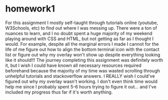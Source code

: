 # homework1
For this assignment I mostly self-taught through tutorials online (youtube, W3Schools, etc)
to find out where I was messing up. There were a ton of nuances to learn, and I no doubt
spent a huge majority of my weekend playing around with CSS and HTML, but not getting as far as I thought I would. For example, despite all the marginal errors I made I cannot for the life of me figure out how to align the bottom terminal icon with the contact list or figure out why my overlay won't show up despite everything looking like it should!!! The journey
completing this assignment was definitely worth it, but I wish I could have known all
necessary resources required beforehand because the majority of my time was wasted scrolling
through unhelpful tutorials and stackoverflow answers. I REALLY wish I could've figured out why my overlay wasn't working. I don't even think time would help me since I probably spent 5-6 hours trying to figure it out... and I've included my progress thus far if it's worth anything.
